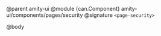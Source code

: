 @parent amity-ui
@module {can.Component} amity-ui/components/pages/security <page-security>
@signature `<page-security>`

@body

## <page-security>

